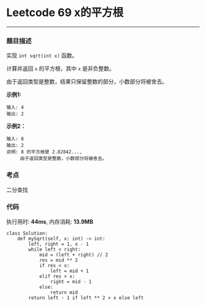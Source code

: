 # Leetcode 69 x的平方根
***
### 题目描述

实现 `int sqrt(int x)` 函数。

计算并返回 `x` 的平方根，其中 `x` 是非负整数。

由于返回类型是整数，结果只保留整数的部分，小数部分将被舍去。


**示例1:**

	输入: 4
	输出: 2

**示例2：**

	输入: 8
	输出: 2
	说明: 8 的平方根是 2.82842..., 
	     由于返回类型是整数，小数部分将被舍去。


### 考点

二分查找


### 代码
执行用时: **44ms**, 内存消耗: **13.9MB**

```
class Solution:
    def mySqrt(self, x: int) -> int:
        left, right = 1, x - 1
        while left < right:
            mid = (left + right) // 2
            res = mid ** 2
            if res < x:
                left = mid + 1
            elif res > x:
                right = mid - 1
            else:
                return mid
        return left - 1 if left ** 2 > x else left
```

